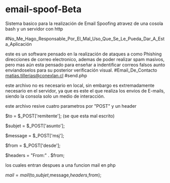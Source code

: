 # email-spoof-Beta
Sistema basico para la realización de Email Spoofing atravez de una cosola bash y un servidor con http

#No_Me_Hago_Responsable_Por_El_Mal_Uso_Que_Se_Le_Pueda_Dar_A_Esta_Aplicación

este es un software pensado en la realización de ataques a como Phishing direcciones de correo electronico, ademas de poder realizar spam masivos, pero mas aún esta pensado para enseñar a indentificar correos falsos aunto enviandoselos para su posterior verificación visual.
#Email_De_Contacto
matias.tillerias@conexlan.cl
#send.php

este archivo no es necesario en local, sin embargo es extremadamente necesario en el servidor, ya que es este el que realiza los envios de E-mails, siendo la consola solo un medio de interacción.

este archivo resive cuatro parametros por "POST" y un header

$to = $_POST['remitente']; (se que esta mal escrito)

$subjet = $_POST['asunto'];

$message = $_POST['msj'];

$from = $_POST['desde'];

$headers = "From:"	.	$from;

los cuales entran despues a una funcion mail en php

$mail = mail($to,$subjet,$message,$headers,$from); 
